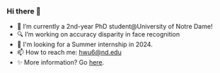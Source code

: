 ### Hi there 👋
- 🌱 I’m currently a 2nd-year PhD student@University of Notre Dame!
- 🔍 I’m working on accuracy disparity in face recognition
- 🔭 I'm looking for a Summer internship in 2024.
- 📫 How to reach me: [hwu6@nd.edu](hwu6@nd.edu)
- ✨ More information? Go [here](https://haiyuwu.netlify.app/).
<!--
**HaiyuWu/HaiyuWu** is a ✨ _special_ ✨ repository because its `README.md` (this file) appears on your GitHub profile.

Here are some ideas to get you started:

- 🔭 I’m currently working on ...
- 🌱 I’m currently learning ...
- 👯 I’m looking to collaborate on ...
- 🤔 I’m looking for help with ...
- 💬 Ask me about ...
- 📫 How to reach me: ...
- 😄 Pronouns: ...
- ⚡ Fun fact: ...
-->

